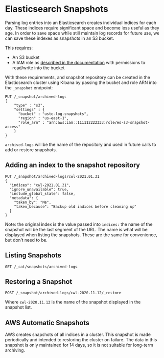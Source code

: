 # Elasticsearch Snapshots

Parsing log entries into an Elasticsearch creates individual indices for each day. These indices require significant space and become less useful as they age. In order to save space while still maintain log records for future use, we can save these indexes as snapshots in an S3 bucket.

This requires:
- An S3 bucket
- A IAM role as [described in the documentation](https://docs.aws.amazon.com/elasticsearch-service/latest/developerguide/es-managedomains-snapshots.html) with permissions to read/write into the bucket

With these requirements, and snapshot repository can be created in the Elasticsearch cluster using Kibana by passing the bucket and role ARN into the `_snapshot` endpoint:

```
PUT /_snapshot/archived-logs
{
    "type" : "s3",
    "settings" : {
      "bucket" : "ustc-log-snapshots",
      "region" : "us-east-1",
      "role_arn" : "arn:aws:iam::111112222333:role/es-s3-snapshot-access"
    }
}
```

`archived-logs` will be the name of the repository and used in future calls to add or restore snapshots. 

## Adding an index to the snapshot repository

```
PUT /_snapshot/archived-logs/cwl-2021.01.31
{
  "indices": "cwl-2021.01.31",
  "ignore_unavailable": true,
  "include_global_state": false,
  "metadata": {
    "taken_by": "Me",
    "taken_because": "Backup old indices before cleaning up"
  }
}
```

Note: the original index is the value passed into `indices:` the name of the snapshot will be the last segment of the URL. The name is what will be displayed when listing the snapshots. These are the same for convenience, but don't need to be. 

## Listing Snapshots
```
GET /_cat/snapshots/archived-logs
```

## Restoring a Snapshot
```
POST /_snapshot/archived-logs/cwl-2020.11.12/_restore
```

Where `cwl-2020.11.12` is the name of the snapshot displayed in the snapshot list.

## AWS Automatic Snapshots
AWS creates snapshots of all indices in a cluster. This snapshot is made periodically and intended to restoring the cluster on failure. The data in this snapshot is only maintained for 14 days, so it is not suitable for long-term archiving.